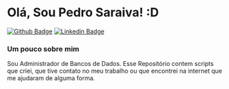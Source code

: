# Olá, Sou Pedro Saraiva! :D

[![Github Badge](https://img.shields.io/badge/-Github-000?style=flat-square&logo=Github&logoColor=white&link=https://github.com/fagnerpsantos)](https://github.com/pedrosaraivajpa/)
[![Linkedin Badge](https://img.shields.io/badge/-LinkedIn-blue?style=flat-square&logo=Linkedin&logoColor=white&link=https://www.linkedin.com/in/fagnerpsantos/)](https://www.linkedin.com/in/pedro-saraiva-9222b28a/)

### Um pouco sobre mim
Sou Administrador de Bancos de Dados. 
Esse Repositório contem scripts que criei, que tive contato no meu trabalho ou que encontrei na internet que me ajudaram de alguma forma.
